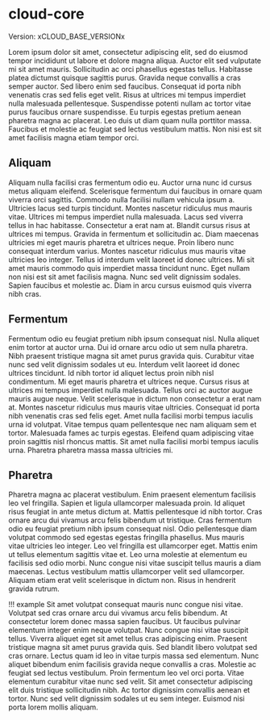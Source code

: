 # cloud-core

Version: xCLOUD_BASE_VERSIONx


Lorem ipsum dolor sit amet, consectetur adipiscing elit, sed do eiusmod tempor incididunt ut labore et dolore magna aliqua. Auctor elit sed vulputate mi sit amet mauris. Sollicitudin ac orci phasellus egestas tellus. Habitasse platea dictumst quisque sagittis purus. Gravida neque convallis a cras semper auctor. Sed libero enim sed faucibus. Consequat id porta nibh venenatis cras sed felis eget velit. Risus at ultrices mi tempus imperdiet nulla malesuada pellentesque. Suspendisse potenti nullam ac tortor vitae purus faucibus ornare suspendisse. Eu turpis egestas pretium aenean pharetra magna ac placerat. Leo duis ut diam quam nulla porttitor massa. Faucibus et molestie ac feugiat sed lectus vestibulum mattis. Non nisi est sit amet facilisis magna etiam tempor orci.

## Aliquam 
Aliquam nulla facilisi cras fermentum odio eu. Auctor urna nunc id cursus metus aliquam eleifend. Scelerisque fermentum dui faucibus in ornare quam viverra orci sagittis. Commodo nulla facilisi nullam vehicula ipsum a. Ultricies lacus sed turpis tincidunt. Montes nascetur ridiculus mus mauris vitae. Ultrices mi tempus imperdiet nulla malesuada. Lacus sed viverra tellus in hac habitasse. Consectetur a erat nam at. Blandit cursus risus at ultrices mi tempus. Gravida in fermentum et sollicitudin ac. Diam maecenas ultricies mi eget mauris pharetra et ultrices neque. Proin libero nunc consequat interdum varius. Montes nascetur ridiculus mus mauris vitae ultricies leo integer. Tellus id interdum velit laoreet id donec ultrices. Mi sit amet mauris commodo quis imperdiet massa tincidunt nunc. Eget nullam non nisi est sit amet facilisis magna. Nunc sed velit dignissim sodales. Sapien faucibus et molestie ac. Diam in arcu cursus euismod quis viverra nibh cras.

## Fermentum
Fermentum odio eu feugiat pretium nibh ipsum consequat nisl. Nulla aliquet enim tortor at auctor urna. Dui id ornare arcu odio ut sem nulla pharetra. Nibh praesent tristique magna sit amet purus gravida quis. Curabitur vitae nunc sed velit dignissim sodales ut eu. Interdum velit laoreet id donec ultrices tincidunt. Id nibh tortor id aliquet lectus proin nibh nisl condimentum. Mi eget mauris pharetra et ultrices neque. Cursus risus at ultrices mi tempus imperdiet nulla malesuada. Tellus orci ac auctor augue mauris augue neque. Velit scelerisque in dictum non consectetur a erat nam at. Montes nascetur ridiculus mus mauris vitae ultricies. Consequat id porta nibh venenatis cras sed felis eget. Amet nulla facilisi morbi tempus iaculis urna id volutpat. Vitae tempus quam pellentesque nec nam aliquam sem et tortor. Malesuada fames ac turpis egestas. Eleifend quam adipiscing vitae proin sagittis nisl rhoncus mattis. Sit amet nulla facilisi morbi tempus iaculis urna. Pharetra pharetra massa massa ultricies mi.

## Pharetra
Pharetra magna ac placerat vestibulum. Enim praesent elementum facilisis leo vel fringilla. Sapien et ligula ullamcorper malesuada proin. Id aliquet risus feugiat in ante metus dictum at. Mattis pellentesque id nibh tortor. Cras ornare arcu dui vivamus arcu felis bibendum ut tristique. Cras fermentum odio eu feugiat pretium nibh ipsum consequat nisl. Odio pellentesque diam volutpat commodo sed egestas egestas fringilla phasellus. Mus mauris vitae ultricies leo integer. Leo vel fringilla est ullamcorper eget. Mattis enim ut tellus elementum sagittis vitae et. Leo urna molestie at elementum eu facilisis sed odio morbi. Nunc congue nisi vitae suscipit tellus mauris a diam maecenas. Lectus vestibulum mattis ullamcorper velit sed ullamcorper. Aliquam etiam erat velit scelerisque in dictum non. Risus in hendrerit gravida rutrum.

!!! example
    Sit amet volutpat consequat mauris nunc congue nisi vitae. Volutpat sed cras ornare arcu dui vivamus arcu felis bibendum. At consectetur lorem donec massa sapien faucibus. Ut faucibus pulvinar elementum integer enim neque volutpat. Nunc congue nisi vitae suscipit tellus. Viverra aliquet eget sit amet tellus cras adipiscing enim. Praesent tristique magna sit amet purus gravida quis. Sed blandit libero volutpat sed cras ornare. Lectus quam id leo in vitae turpis massa sed elementum. Nunc aliquet bibendum enim facilisis gravida neque convallis a cras. Molestie ac feugiat sed lectus vestibulum. Proin fermentum leo vel orci porta. Vitae elementum curabitur vitae nunc sed velit. Sit amet consectetur adipiscing elit duis tristique sollicitudin nibh. Ac tortor dignissim convallis aenean et tortor. Nunc sed velit dignissim sodales ut eu sem integer. Euismod nisi porta lorem mollis aliquam.